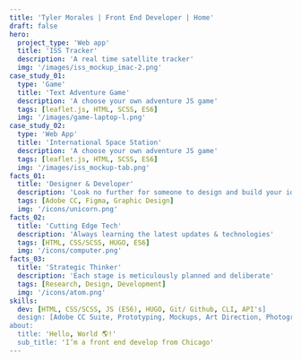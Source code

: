```yaml
---
title: 'Tyler Morales | Front End Developer | Home'
draft: false
hero:
  project_type: 'Web app'
  title: 'ISS Tracker'
  description: 'A real time satellite tracker'
  img: '/images/iss_mockup_imac-2.png'
case_study_01:
  type: 'Game'
  title: 'Text Adventure Game'
  description: 'A choose your own adventure JS game'
  tags: [leaflet.js, HTML, SCSS, ES6]
  img: '/images/game-laptop-l.png'
case_study_02:
  type: 'Web App'
  title: 'International Space Station'
  description: 'A choose your own adventure JS game'
  tags: [leaflet.js, HTML, SCSS, ES6]
  img: '/images/iss_mockup-tab.png'
facts_01:
  title: 'Designer & Developer'
  description: 'Look no further for someone to design and build your ideas'
  tags: [Adobe CC, Figma, Graphic Design]
  img: '/icons/unicorn.png'
facts_02:
  title: 'Cutting Edge Tech'
  description: 'Always learning the latest updates & technologies'
  tags: [HTML, CSS/SCSS, HUGO, ES6]
  img: '/icons/computer.png'
facts_03:
  title: 'Strategic Thinker'
  description: 'Each stage is meticulously planned and deliberate'
  tags: [Research, Design, Development]
  img: '/icons/atom.png'
skills:
  dev: [HTML, CSS/SCSS, JS (ES6), HUGO, Git/ Github, CLI, API's]
  design: [Adobe CC Suite, Prototyping, Mockups, Art Direction, Photography]
about:
  title: 'Hello, World 🌎!'
  sub_title: 'I’m a front end develop from Chicago'
---
```


